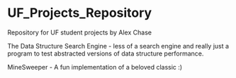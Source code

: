 # UF_Projects_Repository
Repository for UF student projects by Alex Chase

The Data Structure Search Engine - less of a search engine and really just a program to test abstracted versions of data structure performance.

MineSweeper - A fun implementation of a beloved classic :)
